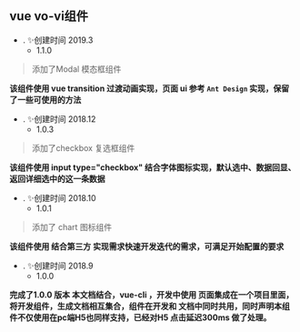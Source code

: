 ## vue vo-vi组件

- . ✨创建时间 2019.3
  -  1.1.0
>添加了Modal 模态框组件

**该组件使用 vue transition 过渡动画实现，页面 ui 参考 `Ant Design` 实现，保留了一些可使用的方法**  


- . ✨创建时间 2018.12
  -  1.0.3
>添加了checkbox 复选框组件

**该组件使用 input type="checkbox" 结合字体图标实现，默认选中、数据回显、返回详细选中的这一条数据**  


- . ✨创建时间 2018.10
  -  1.0.1
>添加了 chart 图标组件

**该组件使用 结合第三方 实现需求快速开发迭代的需求，可满足开始配置的要求**  


- . ✨创建时间 2018.9
  -  1.0.0

**完成了1.0.0 版本 本文档结合，vue-cli ，开发中使用 页面集成在一个项目里面， 将开发组件，生成文档相互集合，组件在开发和 文档中同时共用，同时声明本组件不仅使用在pc端H5也同样支持，已经对H5 点击延迟300ms 做了处理。**  

